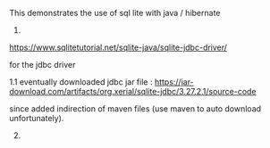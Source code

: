 This demonstrates the use of sql lite with java / hibernate


1. 
https://www.sqlitetutorial.net/sqlite-java/sqlite-jdbc-driver/

for the jdbc driver

1.1
eventually downloaded jdbc jar file : 
https://jar-download.com/artifacts/org.xerial/sqlite-jdbc/3.27.2.1/source-code 

since added indirection of maven files (use maven to auto download unfortunately).

2.

